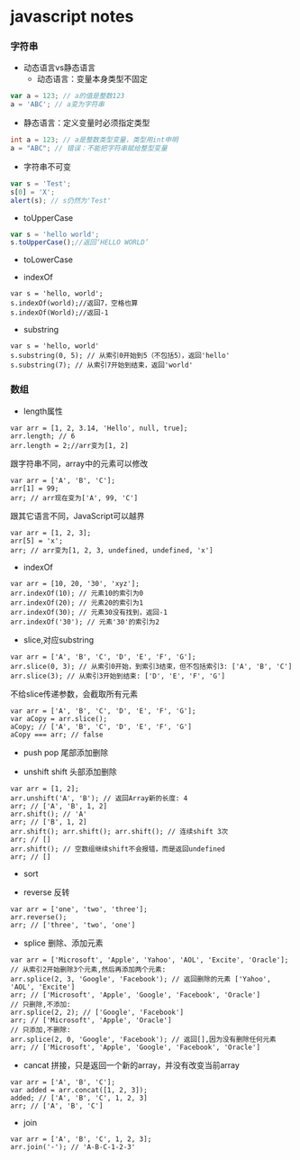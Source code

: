 <h1>javascript notes</h1>

<h3>字符串</h3>

* 动态语言vs静态语言
  * 动态语言：变量本身类型不固定
```javascript
var a = 123; // a的值是整数123
a = 'ABC'; // a变为字符串
```
  * 静态语言：定义变量时必须指定类型
```c
int a = 123; // a是整数类型变量，类型用int申明
a = "ABC"; // 错误：不能把字符串赋给整型变量
```

* 字符串不可变
```JavaScript
var s = 'Test';
s[0] = 'X';
alert(s); // s仍然为'Test'
```

* toUpperCase
```javasCrIpt
var s = 'hello world';
s.toUpperCase();//返回‘HELLO WORLD’
```

* toLowerCase

* indexOf
```
var s = 'hello, world';
s.indexOf(world);//返回7，空格也算
s.indexOf(World);//返回-1
```

* substring
```
var s = 'hello, world'
s.substring(0, 5); // 从索引0开始到5（不包括5），返回'hello'
s.substring(7); // 从索引7开始到结束，返回'world'
```

<h3>数组</h3>

* length属性
```
var arr = [1, 2, 3.14, 'Hello', null, true];
arr.length; // 6
arr.length = 2;//arr变为[1, 2]
```
跟字符串不同，array中的元素可以修改
```
var arr = ['A', 'B', 'C'];
arr[1] = 99;
arr; // arr现在变为['A', 99, 'C']
```
跟其它语言不同，JavaScript可以越界
```
var arr = [1, 2, 3];
arr[5] = 'x';
arr; // arr变为[1, 2, 3, undefined, undefined, 'x']
```

* indexOf
```
var arr = [10, 20, '30', 'xyz'];
arr.indexOf(10); // 元素10的索引为0
arr.indexOf(20); // 元素20的索引为1
arr.indexOf(30); // 元素30没有找到，返回-1
arr.indexOf('30'); // 元素'30'的索引为2
```

* slice,对应substring
```
var arr = ['A', 'B', 'C', 'D', 'E', 'F', 'G'];
arr.slice(0, 3); // 从索引0开始，到索引3结束，但不包括索引3: ['A', 'B', 'C']
arr.slice(3); // 从索引3开始到结束: ['D', 'E', 'F', 'G']
```
不给slice传递参数，会截取所有元素
```
var arr = ['A', 'B', 'C', 'D', 'E', 'F', 'G'];
var aCopy = arr.slice();
aCopy; // ['A', 'B', 'C', 'D', 'E', 'F', 'G']
aCopy === arr; // false
```

* push pop 尾部添加删除

* unshift shift 头部添加删除
```
var arr = [1, 2];
arr.unshift('A', 'B'); // 返回Array新的长度: 4
arr; // ['A', 'B', 1, 2]
arr.shift(); // 'A'
arr; // ['B', 1, 2]
arr.shift(); arr.shift(); arr.shift(); // 连续shift 3次
arr; // []
arr.shift(); // 空数组继续shift不会报错，而是返回undefined
arr; // []
```

* sort

* reverse 反转
```
var arr = ['one', 'two', 'three'];
arr.reverse(); 
arr; // ['three', 'two', 'one']
```

* splice 删除、添加元素
```
var arr = ['Microsoft', 'Apple', 'Yahoo', 'AOL', 'Excite', 'Oracle'];
// 从索引2开始删除3个元素,然后再添加两个元素:
arr.splice(2, 3, 'Google', 'Facebook'); // 返回删除的元素 ['Yahoo', 'AOL', 'Excite']
arr; // ['Microsoft', 'Apple', 'Google', 'Facebook', 'Oracle']
// 只删除,不添加:
arr.splice(2, 2); // ['Google', 'Facebook']
arr; // ['Microsoft', 'Apple', 'Oracle']
// 只添加,不删除:
arr.splice(2, 0, 'Google', 'Facebook'); // 返回[],因为没有删除任何元素
arr; // ['Microsoft', 'Apple', 'Google', 'Facebook', 'Oracle']
```

* cancat 拼接，只是返回一个新的array，并没有改变当前array
```
var arr = ['A', 'B', 'C'];
var added = arr.concat([1, 2, 3]);
added; // ['A', 'B', 'C', 1, 2, 3]
arr; // ['A', 'B', 'C']
```

* join
```
var arr = ['A', 'B', 'C', 1, 2, 3];
arr.join('-'); // 'A-B-C-1-2-3'
```